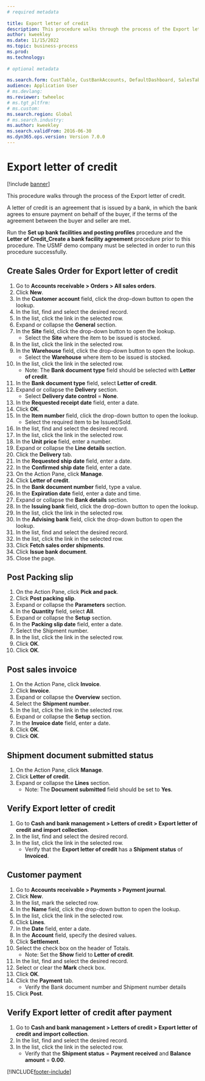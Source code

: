 ```yaml
--- 
# required metadata 
 
title: Export letter of credit
description: This procedure walks through the process of the Export letter of credit. 
author: kweekley
ms.date: 11/15/2022
ms.topic: business-process 
ms.prod:  
ms.technology:  
 
# optional metadata 
 
ms.search.form: CustTable, CustBankAccounts, DefaultDashboard, SalesTableListPage, SalesCreateOrder, SalesTable, BankLCExport, SalesEditLines,  LedgerJournalTable, LedgerJournalTransCustPaym, CustOpenTrans   
audience: Application User 
# ms.devlang:  
ms.reviewer: twheeloc
# ms.tgt_pltfrm:  
# ms.custom:  
ms.search.region: Global
# ms.search.industry: 
ms.author: kweekley
ms.search.validFrom: 2016-06-30 
ms.dyn365.ops.version: Version 7.0.0 
---
```

# Export letter of credit

[!include [banner](../../includes/banner.md)]

This procedure walks through the process of the Export letter of credit.

A letter of credit is an agreement that is issued by a bank, in which the bank agrees to ensure payment on behalf of the buyer, if the terms of the agreement between the buyer and seller are met.



Run the **Set up bank facilities and posting profiles** procedure and the **Letter of Credit_Create a bank facility agreement** procedure prior to this procedure. The USMF demo company must be selected in order to run this procedure successfully.


## Create Sales Order for Export letter of credit
1. Go to **Accounts receivable > Orders > All sales orders**.
2. Click **New**.
3. In the **Customer account** field, click the drop-down button to open the lookup.
4. In the list, find and select the desired record.
5. In the list, click the link in the selected row.
6. Expand or collapse the **General** section.
7. In the **Site** field, click the drop-down button to open the lookup.
    * Select the **Site** where the item to be issued is stocked.  
8. In the list, click the link in the selected row.
9. In the **Warehouse** field, click the drop-down button to open the lookup.
    * Select the **Warehouse** where item to be issued is stocked.  
10. In the list, click the link in the selected row.
    * Note: The **Bank document type** field should be selected with **Letter of credit**.  
11. In the **Bank document type** field, select **Letter of credit**.
12. Expand or collapse the **Delivery** section.
    * Select **Delivery date control** = **None**.  
13. In the **Requested receipt date** field, enter a date.
14. Click **OK**.
15. In the **Item number** field, click the drop-down button to open the lookup.
    * Select the required item to be Issued/Sold.  
16. In the list, find and select the desired record.
17. In the list, click the link in the selected row.
18. In the **Unit price** field, enter a number.
19. Expand or collapse the **Line details** section.
20. Click the **Delivery** tab.
21. In the **Requested ship date** field, enter a date.
22. In the **Confirmed ship date** field, enter a date.
23. On the Action Pane, click **Manage**.
24. Click **Letter of credit**.
25. In the **Bank document number** field, type a value.
26. In the **Expiration date** field, enter a date and time.
27. Expand or collapse the **Bank details** section.
28. In the **Issuing bank** field, click the drop-down button to open the lookup.
29. In the list, click the link in the selected row.
30. In the **Advising bank** field, click the drop-down button to open the lookup.
31. In the list, find and select the desired record.
32. In the list, click the link in the selected row.
33. Click **Fetch sales order shipments**.
34. Click **Issue bank document**.
35. Close the page.

## Post Packing slip
1. On the Action Pane, click **Pick and pack**.
2. Click **Post packing slip**.
3. Expand or collapse the **Parameters** section.
4. In the **Quantity** field, select **All**.
5. Expand or collapse the **Setup** section.
6. In the **Packing slip date** field, enter a date.
7. Select the Shipment number.
8. In the list, click the link in the selected row.
9. Click **OK**.
10. Click **OK**.

## Post sales invoice
1. On the Action Pane, click **Invoice**.
2. Click **Invoice**.
3. Expand or collapse the **Overview** section.
4. Select the **Shipment number**.
5. In the list, click the link in the selected row.
6. Expand or collapse the **Setup** section.
7. In the **Invoice date** field, enter a date.
8. Click **OK**.
9. Click **OK**.

## Shipment document submitted status
1. On the Action Pane, click **Manage**.
2. Click **Letter of credit**.
3. Expand or collapse the **Lines** section.
    * Note: The **Document submitted** field should be set to **Yes**.  

## Verify Export letter of credit
1. Go to **Cash and bank management > Letters of credit > Export letter of credit and import collection**.
2. In the list, find and select the desired record.
3. In the list, click the link in the selected row.
    * Verify that the **Export letter of credit** has a **Shipment status** of **Invoiced**.  

## Customer payment
1. Go to **Accounts receivable > Payments > Payment journal**.
2. Click **New**.
3. In the list, mark the selected row.
4. In the **Name** field, click the drop-down button to open the lookup.
5. In the list, click the link in the selected row.
6. Click **Lines**.
7. In the **Date** field, enter a date.
8. In the **Account** field, specify the desired values.
9. Click **Settlement**.
10. Select the check box on the header of Totals.
    * Note: Set the **Show** field to **Letter of credit**.  
11. In the list, find and select the desired record.
12. Select or clear the **Mark** check box.
13. Click **OK**.
14. Click the **Payment** tab.
    * Verify the Bank document number and Shipment number details  
15. Click **Post**.

## Verify Export letter of credit after payment
1. Go to **Cash and bank management > Letters of credit > Export letter of credit and import collection**.
2. In the list, find and select the desired record.
3. In the list, click the link in the selected row.
    * Verify that the **Shipment status** = **Payment received** and **Balance amount** = **0.00**.  



[!INCLUDE[footer-include](../../../includes/footer-banner.md)]

